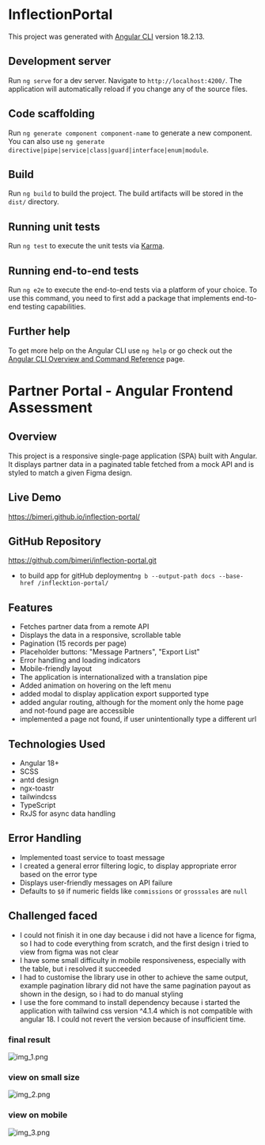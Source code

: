 # InflectionPortal

This project was generated with [Angular CLI](https://github.com/angular/angular-cli) version 18.2.13.

## Development server

Run `ng serve` for a dev server. Navigate to `http://localhost:4200/`. The application will automatically reload if you change any of the source files.

## Code scaffolding

Run `ng generate component component-name` to generate a new component. You can also use `ng generate directive|pipe|service|class|guard|interface|enum|module`.

## Build

Run `ng build` to build the project. The build artifacts will be stored in the `dist/` directory.

## Running unit tests

Run `ng test` to execute the unit tests via [Karma](https://karma-runner.github.io).

## Running end-to-end tests

Run `ng e2e` to execute the end-to-end tests via a platform of your choice. To use this command, you need to first add a package that implements end-to-end testing capabilities.

## Further help

To get more help on the Angular CLI use `ng help` or go check out the [Angular CLI Overview and Command Reference](https://angular.io/cli) page.

# Partner Portal - Angular Frontend Assessment

## Overview

This project is a responsive single-page application (SPA) built with Angular. It displays partner data in a paginated table fetched from a mock API and is styled to match a given Figma design.

## Live Demo

https://bimeri.github.io/inflection-portal/

## GitHub Repository

https://github.com/bimeri/inflection-portal.git

 - to build app for gitHub deployment`ng b --output-path docs --base-href /inflecktion-portal/`
## Features

- Fetches partner data from a remote API
- Displays the data in a responsive, scrollable table
- Pagination (15 records per page)
- Placeholder buttons: "Message Partners", "Export List"
- Error handling and loading indicators
- Mobile-friendly layout
- The application is internationalized with a translation pipe
- Added animation on hovering on the left menu
- added modal to display application export supported type 
- added angular routing, although for the moment only the home page and not-found page are accessible
- implemented a page not found, if user unintentionally type a different url

## Technologies Used

- Angular 18+
- SCSS
- antd design
- ngx-toastr
- tailwindcss
- TypeScript
- RxJS for async data handling

## Error Handling
- Implemented toast service to toast message
- I created a general error filtering logic, to display appropriate error based on the error type
- Displays user-friendly messages on API failure
- Defaults to `$0` if numeric fields like `commissions` or `grosssales` are `null`

## Challenged faced
- I could not finish it in one day because i did not have a licence for figma, so I had to code everything from scratch, and the first design i tried to view from figma was not clear
- I have some small difficulty in mobile responsiveness, especially with the table, but i resolved it succeeded
- I had to customise the library use in other to achieve the same output, example pagination library did not have the same pagination payout as shown in the design, so i had to do manual styling
- I use the fore command to install dependency because i started the application with tailwind css version ^4.1.4 which is not compatible with angular 18. I could not revert the version because of insufficient time.

### final result
![img_1.png](img_1.png)

### view on small size
![img_2.png](img_2.png)

### view on mobile
![img_3.png](img_3.png)
